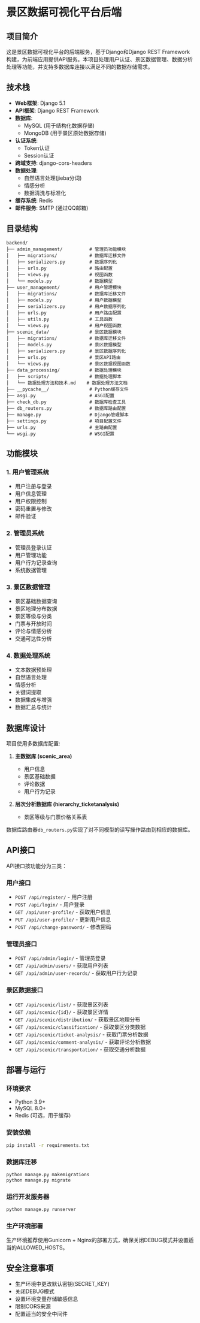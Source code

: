 # 景区数据可视化平台后端

## 项目简介

这是景区数据可视化平台的后端服务，基于Django和Django REST Framework构建，为前端应用提供API服务。本项目处理用户认证、景区数据管理、数据分析处理等功能，并支持多数据库连接以满足不同的数据存储需求。

## 技术栈

- **Web框架**: Django 5.1
- **API框架**: Django REST Framework
- **数据库**: 
  - MySQL (用于结构化数据存储)
  - MongoDB (用于景区原始数据存储)
- **认证系统**: 
  - Token认证
  - Session认证
- **跨域支持**: django-cors-headers
- **数据处理**: 
  - 自然语言处理(jieba分词)
  - 情感分析
  - 数据清洗与标准化
- **缓存系统**: Redis
- **邮件服务**: SMTP (通过QQ邮箱)

## 目录结构

```
backend/
├── admin_management/          # 管理员功能模块
│   ├── migrations/            # 数据库迁移文件
│   ├── serializers.py         # 数据序列化
│   ├── urls.py                # 路由配置
│   ├── views.py               # 视图函数
│   └── models.py              # 数据模型
├── user_management/           # 用户管理模块
│   ├── migrations/            # 数据库迁移文件
│   ├── models.py              # 用户数据模型
│   ├── serializers.py         # 用户数据序列化
│   ├── urls.py                # 用户路由配置
│   ├── utils.py               # 工具函数
│   └── views.py               # 用户视图函数
├── scenic_data/               # 景区数据模块
│   ├── migrations/            # 数据库迁移文件
│   ├── models.py              # 景区数据模型
│   ├── serializers.py         # 景区数据序列化
│   ├── urls.py                # 景区API路由
│   └── views.py               # 景区数据视图函数
├── data_processing/           # 数据处理模块
│   ├── scripts/               # 数据处理脚本
│   └── 数据处理方法和技术.md    # 数据处理方法文档
├── __pycache__/               # Python缓存文件
├── asgi.py                    # ASGI配置
├── check_db.py                # 数据库检查工具
├── db_routers.py              # 数据库路由配置
├── manage.py                  # Django管理脚本
├── settings.py                # 项目配置文件
├── urls.py                    # 主路由配置
└── wsgi.py                    # WSGI配置
```

## 功能模块

### 1. 用户管理系统
- 用户注册与登录
- 用户信息管理
- 用户权限控制
- 密码重置与修改
- 邮件验证

### 2. 管理员系统
- 管理员登录认证
- 用户管理功能
- 用户行为记录查询
- 系统数据管理

### 3. 景区数据管理
- 景区基础数据查询
- 景区地理分布数据
- 景区等级与分类
- 门票与开放时间
- 评论与情感分析
- 交通可达性分析

### 4. 数据处理系统
- 文本数据预处理
- 自然语言处理
- 情感分析
- 关键词提取
- 数据集成与增强
- 数据汇总与统计

## 数据库设计

项目使用多数据库配置:

1. **主数据库 (scenic_area)**
   - 用户信息
   - 景区基础数据
   - 评论数据
   - 用户行为记录

2. **层次分析数据库 (hierarchy_ticketanalysis)**
   - 景区等级与门票价格关系表

数据库路由器`db_routers.py`实现了对不同模型的读写操作路由到相应的数据库。

## API接口

API接口按功能分为三类：

### 用户接口
- `POST /api/register/` - 用户注册
- `POST /api/login/` - 用户登录
- `GET /api/user-profile/` - 获取用户信息
- `PUT /api/user-profile/` - 更新用户信息
- `POST /api/change-password/` - 修改密码

### 管理员接口
- `POST /api/admin/login/` - 管理员登录
- `GET /api/admin/users/` - 获取用户列表
- `GET /api/admin/user-records/` - 获取用户行为记录

### 景区数据接口
- `GET /api/scenic/list/` - 获取景区列表
- `GET /api/scenic/{id}/` - 获取景区详情
- `GET /api/scenic/distribution/` - 获取景区地理分布
- `GET /api/scenic/classification/` - 获取景区分类数据
- `GET /api/scenic/ticket-analysis/` - 获取门票分析数据
- `GET /api/scenic/comment-analysis/` - 获取评论分析数据
- `GET /api/scenic/transportation/` - 获取交通分析数据

## 部署与运行

### 环境要求
- Python 3.9+
- MySQL 8.0+
- Redis (可选，用于缓存)

### 安装依赖
```bash
pip install -r requirements.txt
```

### 数据库迁移
```bash
python manage.py makemigrations
python manage.py migrate
```

### 运行开发服务器
```bash
python manage.py runserver
```

### 生产环境部署
生产环境推荐使用Gunicorn + Nginx的部署方式，确保关闭DEBUG模式并设置适当的ALLOWED_HOSTS。

## 安全注意事项

- 生产环境中更改默认密钥(SECRET_KEY)
- 关闭DEBUG模式
- 设置环境变量存储敏感信息
- 限制CORS来源
- 配置适当的安全中间件 